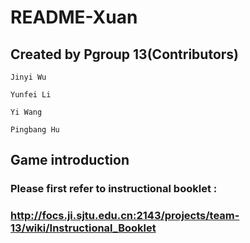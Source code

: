 # README-Xuan

## Created by Pgroup 13(Contributors)


	Jinyi Wu
	
	Yunfei Li
	
	Yi Wang
	
	Pingbang Hu



## Game introduction

### 	Please first refer to instructional booklet :

### 	http://focs.ji.sjtu.edu.cn:2143/projects/team-13/wiki/Instructional_Booklet
